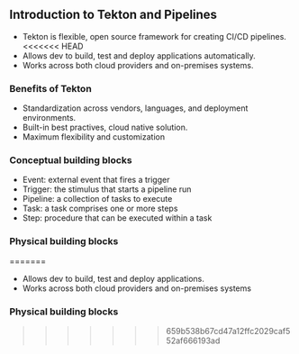 ## Introduction to Tekton and Pipelines
- Tekton is flexible, open source framework for creating CI/CD pipelines. 
<<<<<<< HEAD
- Allows dev to build, test and deploy applications automatically. 
- Works across both cloud providers and on-premises systems.
### Benefits of Tekton
- Standardization across vendors, languages, and deployment environments.
- Built-in best practives, cloud native solution. 
- Maximum flexibility and customization 
### Conceptual building blocks
- Event: external event that fires a trigger
- Trigger: the stimulus that starts a pipeline run
- Pipeline: a collection of tasks to execute
- Task: a task comprises one or more steps
- Step: procedure that can be executed within a task 
### Physical building blocks 
=======
- Allows dev to build, test and deploy applications. 
- Works across both cloud providers and on-premises systems
### Physical building blocks
>>>>>>> 659b538b67cd47a12ffc2029caf552af666193ad
